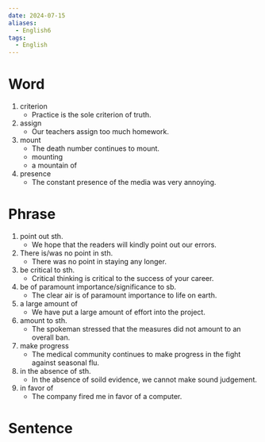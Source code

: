```yaml
---
date: 2024-07-15
aliases:
  - English6
tags:
  - English
---
```

# Word
1. criterion
	- Practice is the sole criterion of truth.
2. assign
	- Our teachers assign too much homework.
3. mount
	- The death number continues to mount.
	- mounting
	- a mountain of
4. presence
	- The constant presence of the media was very annoying.
# Phrase
1. point out sth.
	- We hope that the readers will kindly point out our errors.
2. There is/was no point in sth.
	- There was no point in staying any longer.
3. be critical to sth.
	- Critical thinking is critical to the success of your career.
4. be of paramount importance/significance to sb.
	- The clear air is of paramount importance to life on earth.
5. a large amount of
	- We have put a large amount of effort into the project.
6. amount to sth.
	- The spokeman stressed that the measures did not amount to an overall ban.
7. make progress
	- The medical community continues to make progress in the fight against seasonal flu.
8. in the absence of sth.
	- In the absence of soild evidence, we cannot make sound judgement.
9. in favor of
	- The company fired me in favor of a computer. 
# Sentence